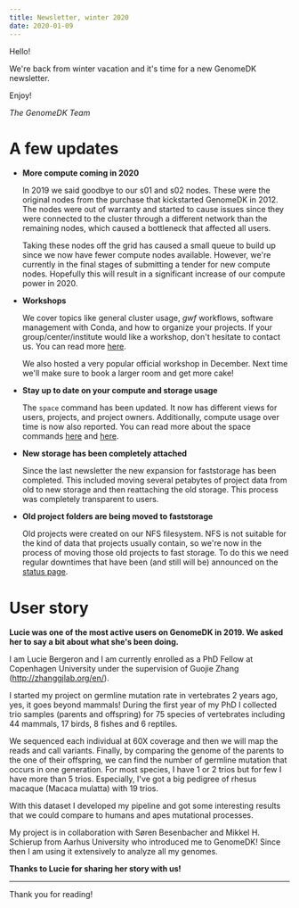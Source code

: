 ```yaml
---
title: Newsletter, winter 2020
date: 2020-01-09
---
```


Hello!

We're back from winter vacation and it's time for a new GenomeDK
newsletter.

Enjoy!

*The GenomeDK Team*

# A few updates

-   **More compute coming in 2020**

    In 2019 we said goodbye to our s01 and s02 nodes. These were the
    original nodes from the purchase that kickstarted GenomeDK in 2012.
    The nodes were out of warranty and started to cause issues since
    they were connected to the cluster through a different network than
    the remaining nodes, which caused a bottleneck that affected all
    users.

    Taking these nodes off the grid has caused a small queue to build up
    since we now have fewer compute nodes available. However, we're
    currently in the final stages of submitting a tender for new compute
    nodes. Hopefully this will result in a significant increase of our
    compute power in 2020.

-   **Workshops**

    We cover topics like general cluster usage, *gwf* workflows,
    software management with Conda, and how to organize your projects.
    If your group/center/institute would like a workshop, don't
    hesitate to contact us. You can read more
    [here](https://genome.au.dk/support/#workshops).

    We also hosted a very popular official workshop in December. Next
    time we'll make sure to book a larger room and get more cake!

-   **Stay up to date on your compute and storage usage**

    The `space` command has been updated. It now has different views for
    users, projects, and project owners. Additionally, compute usage
    over time is now also reported. You can read more about the space
    commands
    [here](https://genome.au.dk/docs/working-with-data/#how-much-space-am-i-using)
    and
    [here](https://genome.au.dk/docs/working-with-data/#being-a-project-owner).

-   **New storage has been completely attached**

    Since the last newsletter the new expansion for faststorage has been
    completed. This included moving several petabytes of project data
    from old to new storage and then reattaching the old storage. This
    process was completely transparent to users.

-   **Old project folders are being moved to faststorage**

    Old projects were created on our NFS filesystem. NFS is not suitable
    for the kind of data that projects usually contain, so we're now in
    the process of moving those old projects to fast storage. To do this
    we need regular downtimes that have been (and still will be)
    announced on the [status page](https://genome.au.dk/system-status/).

# User story

**Lucie was one of the most active users on GenomeDK in 2019. We asked
her to say a bit about what she's been doing.**

I am Lucie Bergeron and I am currently enrolled as a PhD Fellow at
Copenhagen University under the supervision of Guojie Zhang
(<http://zhanggjlab.org/en/>).

I started my project on germline mutation rate in vertebrates 2 years
ago, yes, it goes beyond mammals! During the first year of my PhD I
collected trio samples (parents and offspring) for 75 species of
vertebrates including 44 mammals, 17 birds, 8 fishes and 6 reptiles.

We sequenced each individual at 60X coverage and then we will map the
reads and call variants. Finally, by comparing the genome of the parents
to the one of their offspring, we can find the number of germline
mutation that occurs in one generation. For most species, I have 1 or 2
trios but for few I have more than 5 trios. Especially, I've got a big
pedigree of rhesus macaque (Macaca mulatta) with 19 trios.

With this dataset I developed my pipeline and got some interesting
results that we could compare to humans and apes mutational processes.

My project is in collaboration with Søren Besenbacher and Mikkel H.
Schierup from Aarhus University who introduced me to GenomeDK! Since
then I am using it extensively to analyze all my genomes.

**Thanks to Lucie for sharing her story with us!**

---

Thank you for reading!
